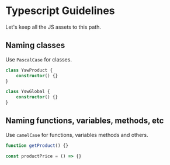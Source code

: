 # Typescript Guidelines

Let's keep all the JS assets to this path.

## Naming classes

Use `PascalCase` for classes.

```ts
class YswProduct {
    constructor() {}
}

class YswGlobal {
    constructor() {}
}
```

## Naming functions, variables, methods, etc

Use `camelCase` for functions, variables methods and others.

```ts
function getProduct() {}

const productPrice = () => {}
```
